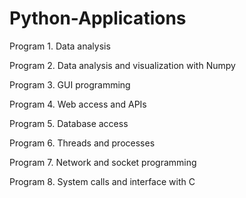 # Python-Applications

Program 1. Data analysis 

Program 2. Data analysis and visualization with Numpy

Program 3. GUI programming

Program 4. Web access and APIs 

Program 5. Database access 

Program 6. Threads and processes 

Program 7. Network and socket programming 

Program 8. System calls and interface with C
